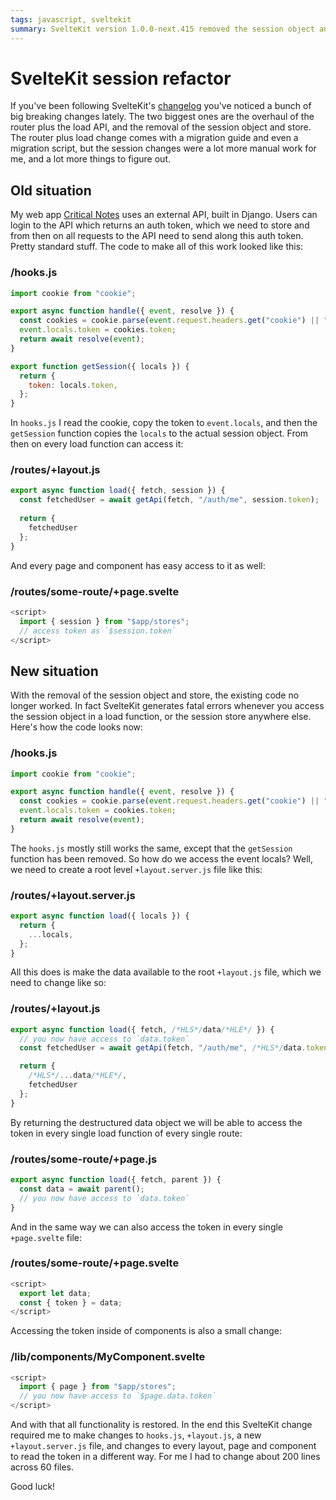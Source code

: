 ```yaml
---
tags: javascript, sveltekit
summary: SvelteKit version 1.0.0-next.415 removed the session object and store. Refactoring my project wasn't very straightforward, let's go over the changes.
---
```


# SvelteKit session refactor

If you've been following SvelteKit's [changelog](https://github.com/sveltejs/kit/blob/master/packages/kit/CHANGELOG.md) you've noticed a bunch of big breaking changes lately. The two biggest ones are the overhaul of the router plus the load API, and the removal of the session object and store. The router plus load change comes with a migration guide and even a migration script, but the session changes were a lot more manual work for me, and a lot more things to figure out.

## Old situation

My web app [Critical Notes](https://www.critical-notes.com) uses an external API, built in Django. Users can login to the API which returns an auth token, which we need to store and from then on all requests to the API need to send along this auth token. Pretty standard stuff. The code to make all of this work looked like this:

### /hooks.js
``` javascript
import cookie from "cookie";

export async function handle({ event, resolve }) {
  const cookies = cookie.parse(event.request.headers.get("cookie") || "");
  event.locals.token = cookies.token;
  return await resolve(event);
}

export function getSession({ locals }) {
  return {
    token: locals.token,
  };
}
```

In `hooks.js` I read the cookie, copy the token to `event.locals`, and then the `getSession` function copies the `locals` to the actual session object. From then on every load function can access it:

### /routes/+layout.js
``` javascript
export async function load({ fetch, session }) {
  const fetchedUser = await getApi(fetch, "/auth/me", session.token);
  
  return {
    fetchedUser
  };
}
```

And every page and component has easy access to it as well:

### /routes/some-route/+page.svelte
``` javascript
<script>
  import { session } from "$app/stores";
  // access token as `$session.token` 
</script>
```

## New situation

With the removal of the session object and store, the existing code no longer worked. In fact SvelteKit generates fatal errors whenever you access the session object in a load function, or the session store anywhere else. Here's how the code looks now:

### /hooks.js
``` javascript
import cookie from "cookie";

export async function handle({ event, resolve }) {
  const cookies = cookie.parse(event.request.headers.get("cookie") || "");
  event.locals.token = cookies.token;
  return await resolve(event);
}
```

The `hooks.js` mostly still works the same, except that the `getSession` function has been removed. So how do we access the event locals? Well, we need to create a root level `+layout.server.js` file like this:

### /routes/+layout.server.js
``` javascript
export async function load({ locals }) {
  return {
    ...locals,
  };
}
```

All this does is make the data available to the root `+layout.js` file, which we need to change like so:

### /routes/+layout.js
``` javascript
export async function load({ fetch, /*HLS*/data/*HLE*/ }) {
  // you now have access to `data.token`
  const fetchedUser = await getApi(fetch, "/auth/me", /*HLS*/data.token/*HLE*/);

  return {
    /*HLS*/...data/*HLE*/,
    fetchedUser
  };
}
```

By returning the destructured data object we will be able to access the token in every single load function of every single route:

### /routes/some-route/+page.js
``` javascript
export async function load({ fetch, parent }) {
  const data = await parent();
  // you now have access to `data.token`
}
```

And in the same way we can also access the token in every single `+page.svelte` file:

### /routes/some-route/+page.svelte
```javascript
<script>
  export let data;
  const { token } = data;
</script>
```

Accessing the token inside of components is also a small change:

### /lib/components/MyComponent.svelte
``` javascript
<script>
  import { page } from "$app/stores";
  // you now have access to `$page.data.token`
</script>
```

And with that all functionality is restored. In the end this SvelteKit change required me to make changes to `hooks.js`, `+layout.js`, a new `+layout.server.js` file, and changes to every layout, page and component to read the token in a different way. For me I had to change about 200 lines across 60 files.

Good luck!